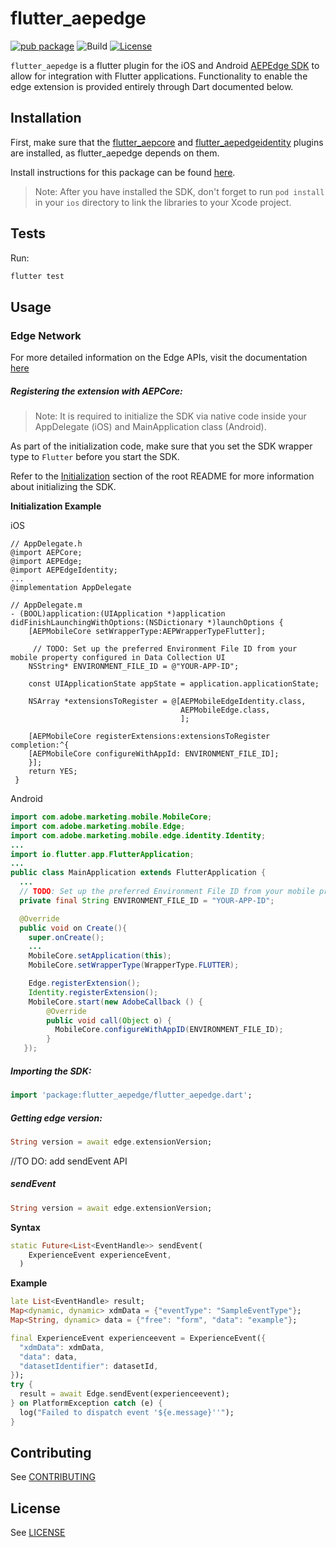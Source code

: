 # flutter_aepedge

[![pub package](https://img.shields.io/pub/v/flutter_aepedge.svg)](https://pub.dartlang.org/packages/flutter_aepedge) ![Build](https://github.com/adobe/aepsdk_flutter/workflows/Dart%20Unit%20Tests%20+%20Android%20Build%20+%20iOS%20Build/badge.svg) [![License](https://img.shields.io/badge/License-Apache%202.0-blue.svg)](https://opensource.org/licenses/Apache-2.0)

`flutter_aepedge` is a flutter plugin for the iOS and Android [AEPEdge SDK](https://aep-sdks.gitbook.io/docs/using-mobile-extensions/adobe-experience-platform-edge) to allow for integration with Flutter applications. Functionality to enable the edge extension is provided entirely through Dart documented below.

## Installation

First, make sure that the [flutter_aepcore](https://github.com/adobe/aepsdk_flutter/blob/main/plugins/flutter_aepcore/README.md) and [flutter_aepedgeidentity](https://github.com/adobe/aepsdk_flutter/blob/main/plugins/flutter_aeedgeidentity/README.md) plugins are installed, as flutter_aepedge depends on them. 

Install instructions for this package can be found [here](https://pub.dev/packages/flutter_aepedge/install).

> Note: After you have installed the SDK, don't forget to run `pod install` in your `ios` directory to link the libraries to your Xcode project.

## Tests

Run:

```bash
flutter test
```

## Usage
### Edge Network

For more detailed information on the Edge APIs, visit the documentation [here](https://aep-sdks.gitbook.io/docs/using-mobile-extensions/adobe-experience-platform-edge)

##### Registering the extension with AEPCore:

 > Note: It is required to initialize the SDK via native code inside your AppDelegate (iOS) and MainApplication class (Android).

As part of the initialization code, make sure that you set the SDK wrapper type to `Flutter` before you start the SDK.

Refer to the [Initialization](https://github.com/adobe/aepsdk_flutter#initializing) section of the root README for more information about initializing the SDK.

**Initialization Example**

iOS
```objc
// AppDelegate.h
@import AEPCore;
@import AEPEdge;
@import AEPEdgeIdentity;
...
@implementation AppDelegate

// AppDelegate.m
- (BOOL)application:(UIApplication *)application didFinishLaunchingWithOptions:(NSDictionary *)launchOptions {
    [AEPMobileCore setWrapperType:AEPWrapperTypeFlutter];

     // TODO: Set up the preferred Environment File ID from your mobile property configured in Data Collection UI
    NSString* ENVIRONMENT_FILE_ID = @"YOUR-APP-ID";
    
    const UIApplicationState appState = application.applicationState;

    NSArray *extensionsToRegister = @[AEPMobileEdgeIdentity.class, 
                                      AEPMobileEdge.class,                                              
                                      ];

    [AEPMobileCore registerExtensions:extensionsToRegister completion:^{
    [AEPMobileCore configureWithAppId: ENVIRONMENT_FILE_ID];
    }];
    return YES;   
 } 
```

Android
```java
import com.adobe.marketing.mobile.MobileCore;
import com.adobe.marketing.mobile.Edge;
import com.adobe.marketing.mobile.edge.identity.Identity;  
...
import io.flutter.app.FlutterApplication;
...
public class MainApplication extends FlutterApplication {
  ...
  // TODO: Set up the preferred Environment File ID from your mobile property configured in Data Collection UI
  private final String ENVIRONMENT_FILE_ID = "YOUR-APP-ID";

  @Override
  public void on Create(){
    super.onCreate();
    ...
    MobileCore.setApplication(this);
    MobileCore.setWrapperType(WrapperType.FLUTTER);

    Edge.registerExtension();
    Identity.registerExtension();
    MobileCore.start(new AdobeCallback () {
        @Override
        public void call(Object o) {
          MobileCore.configureWithAppID(ENVIRONMENT_FILE_ID);
        }
   });
```

##### Importing the SDK:
```dart
import 'package:flutter_aepedge/flutter_aepedge.dart';
```

##### Getting edge version:
 ```dart
String version = await edge.extensionVersion;
 ```

//TO DO: add sendEvent API

##### sendEvent
 ```dart
String version = await edge.extensionVersion;
 ```
**Syntax**
```dart
static Future<List<EventHandle>> sendEvent(
    ExperienceEvent experienceEvent,
  )
```

**Example**
```dart
late List<EventHandle> result;
Map<dynamic, dynamic> xdmData = {"eventType": "SampleEventType"};
Map<String, dynamic> data = {"free": "form", "data": "example"};

final ExperienceEvent experienceevent = ExperienceEvent({
  "xdmData": xdmData,
  "data": data,
  "datasetIdentifier": datasetId,
});
try {
  result = await Edge.sendEvent(experienceevent);
} on PlatformException catch (e) {
  log("Failed to dispatch event '${e.message}''");
}
```

## Contributing
See [CONTRIBUTING](https://github.com/adobe/aepsdk_flutter/blob/main/CONTRIBUTING.md)

## License
See [LICENSE](https://github.com/adobe/aepsdk_flutter/blob/main/LICENSE)
